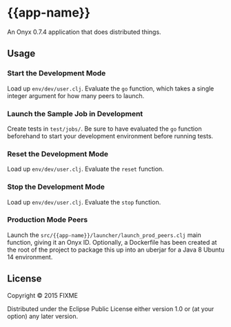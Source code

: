 # {{app-name}}

An Onyx 0.7.4 application that does distributed things.

## Usage

### Start the Development Mode

Load up `env/dev/user.clj`. Evaluate the `go` function, which takes a single integer argument for how many peers to launch.

### Launch the Sample Job in Development

Create tests in `test/jobs/`. Be sure to have evaluated the `go` function beforehand to start your development environment before running tests.

### Reset the Development Mode

Load up `env/dev/user.clj`. Evaluate the `reset` function.

### Stop the Development Mode

Load up `env/dev/user.clj`. Evaluate the `stop` function.

### Production Mode Peers

Launch the `src/{{app-name}}/launcher/launch_prod_peers.clj` main function, giving it an Onyx ID. Optionally, a Dockerfile has been created at the root of the project to package this up into an uberjar for a Java 8 Ubuntu 14 environment.

## License

Copyright © 2015 FIXME

Distributed under the Eclipse Public License either version 1.0 or (at
your option) any later version.
